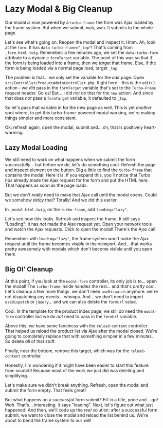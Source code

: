 # Lazy Modal & Big Cleanup

Our modal *is* now powered by a `turbo-frame`: the form was Ajax loaded by the
frame system. But when we submit, wah, wah. It submits to the whole page.

Let's see what's going on. Reopen the modal and inspect it. Hmm. Ah, look at the
`form`. It has `data-turbo-frame="_top"`! That's coming from `_form.html.twig`.
Remember: a few minutes ago, we set the `data-turbo-form` attribute to a
dynamic `formTarget` variable. The point of this was so that *if* the form is
being loaded into a frame, then we *target* that frame. Else, if the form
is being loaded via a normal page load, target `_top`.

The problem is that... we only set the variable for the *edit* page. Open
`src/Controller/ProductAdminController.php`. Right here - this is the `edit()`
action - we *did* pass in the `formTarget` variable that's set to the `Turbo-Frame`
request header. Go us! But... I did *not* do that for the `new` action. And
since that does *not* pass a `formTarget` variable, it defaulted to `_top`.

So let's pass that variable in for the new page as well. This is yet *another*
spot where, to get this turbo-frame-powered modal working, we're making things
simpler and more consistent.

Ok: refresh again, open the modal, submit and... oh, that is positively
heart-warming.

## Lazy Modal Loading

We still need to work on what happens when we submit the form *successfully*... but
before we do, let's do something cool. Refresh the page and inspect element on the
button. Dig a little to find the `turbo-frame` that contains the modal. Here it is.
If you expand this, you'll notice that Turbo *has* already made the Ajax request
for the form and put the HTML here. That happens as *soon* as the page loads.

But we don't *really* need to make that Ajax call until the modal opens. Could we
somehow *delay* that? Totally! And we did this earlier.

In `_modal.html.twig`, on the `turbo-frame`, add `loading="lazy"`.

Let's see how this looks. Refresh and inspect the frame. It still says "Loading":
it has *not* made the Ajax request yet. Open your network tools and watch the
Ajax requests. Click to open the modal! There's the Ajax call!

Remember: with `loading="lazy"`, the frame system won't make the Ajax request until
the frame becomes *visible* in the viewport. And... that works pretty awesomely
with modals which don't become visible until you open them.

## Big Ol' Cleanup

At this point, if you look at the `modal-form` controller, its only job is to...
open the modal! The `turbo-frame` inside handles the rest... and that's *pretty*
cool. Let's cleanup a few more things: we don't need `useDispatch` anymore: we're
not dispatching any events... whoops. And... we don't need to import `useDispatch`
or `jQuery`... and we can also delete the `formUrl` value.

Cool. In the template for the product index page, we still *do* need the
`modal-form` controller but we do *not* need to pass in the `formUrl` variable.

Above this, we have some fanciness with the `reload-content` controller. That
helped us reload the product list via Ajax after the modal closed. We're going to
completely replace that with something simpler in a few minutes. So delete *all*
of that stuff.

Finally, near the bottom, remove this target, which was for the `reload-content`
controller.

Honestly, I'm wondering if it might have been easier to start this feature from
scratch! Because most of the work we just did was deleting and simplifying.

Let's make sure we didn't break anything. Refresh, open the modal and submit the
form empty. That feels great!

But what happens on a *successful* form submit? Fill in a title, price and...
go! Woh. That's... interesting. It says "loading". Next, let's figure out what
just happened. And then, we'll code up the *real* solution: after a successful
form submit, we want to close the modal and reload the list behind us. We're
about to bend the frame system to our will!
